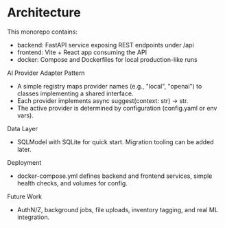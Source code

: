 # Architecture

This monorepo contains:
- backend: FastAPI service exposing REST endpoints under /api
- frontend: Vite + React app consuming the API
- docker: Compose and Dockerfiles for local production-like runs

AI Provider Adapter Pattern
- A simple registry maps provider names (e.g., "local", "openai") to classes implementing a shared interface.
- Each provider implements async suggest(context: str) -> str.
- The active provider is determined by configuration (config.yaml or env vars).

Data Layer
- SQLModel with SQLite for quick start. Migration tooling can be added later.

Deployment
- docker-compose.yml defines backend and frontend services, simple health checks, and volumes for config.

Future Work
- AuthN/Z, background jobs, file uploads, inventory tagging, and real ML integration.
